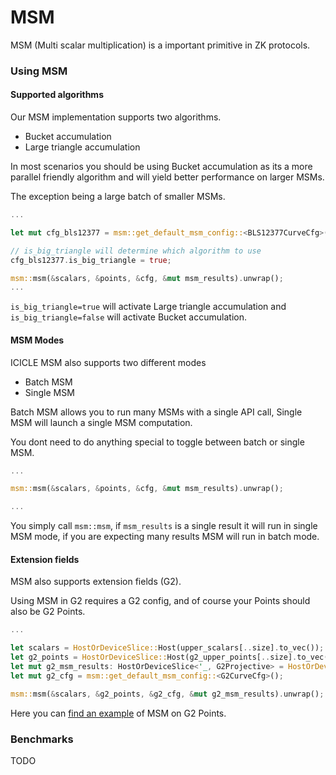 # MSM

MSM (Multi scalar multiplication) is a important primitive in ZK protocols.

### Using MSM

#### Supported algorithms

Our MSM implementation supports two algorithms.

-   Bucket accumulation 
-   Large triangle accumulation

In most scenarios you should be using Bucket accumulation as its a more parallel friendly algorithm and will yield better performance on larger MSMs. 

The exception being a large batch of smaller MSMs.

```rust
...

let mut cfg_bls12377 = msm::get_default_msm_config::<BLS12377CurveCfg>();

// is_big_triangle will determine which algorithm to use 
cfg_bls12377.is_big_triangle = true;

msm::msm(&scalars, &points, &cfg, &mut msm_results).unwrap();
...
```

`is_big_triangle=true` will activate Large triangle accumulation and `is_big_triangle=false` will activate Bucket accumulation.

#### MSM Modes

ICICLE MSM also supports two different modes

- Batch MSM
- Single MSM

Batch MSM allows you to run many MSMs with a single API call, Single MSM will launch a single MSM computation.

You dont need to do anything special to toggle between batch or single MSM.

```rust
...

msm::msm(&scalars, &points, &cfg, &mut msm_results).unwrap();

...
```

You simply call `msm::msm`, if `msm_results` is a single result it will run in single MSM mode, if you are expecting many results MSM will run in batch mode.


#### Extension fields

MSM also supports extension fields (G2). 

Using MSM in G2 requires a G2 config, and of course your Points should also be G2 Points.

```rust
... 

let scalars = HostOrDeviceSlice::Host(upper_scalars[..size].to_vec());
let g2_points = HostOrDeviceSlice::Host(g2_upper_points[..size].to_vec());
let mut g2_msm_results: HostOrDeviceSlice<'_, G2Projective> = HostOrDeviceSlice::cuda_malloc(1).unwrap();
let mut g2_cfg = msm::get_default_msm_config::<G2CurveCfg>();

msm::msm(&scalars, &g2_points, &g2_cfg, &mut g2_msm_results).unwrap();
```

Here you can [find an example](https://github.com/ingonyama-zk/icicle/blob/5a96f9937d0a7176d88c766bd3ef2062b0c26c37/examples/rust/msm/src/main.rs#L114) of MSM on G2 Points.

### Benchmarks

TODO